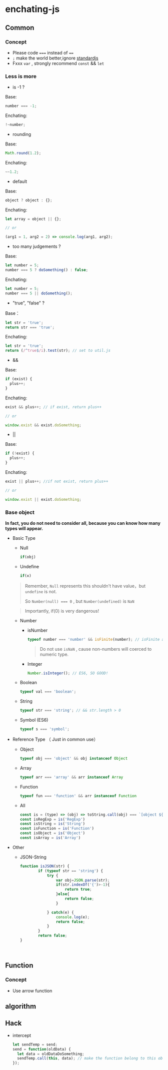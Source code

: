 # enchating-js


## Common

### Concept
* Please code `===` instead of  `==`
* `;` make the world better,ignore [standardjs](https://standardjs.com/)
* Fxxx  `var` , strongly recommend `const` && `let`


### Less is more


* is -1 ?

Base:

```javascript
number === -1;
```

Enchating:
```javascript
!~number;
```

* rounding



Base:

```javascript
Math.round(1.2);
```

Enchating:

```javascript
~~1.2;
```

* default

Base:

```javascript
object ? object : {};
```

Enchating:

```javascript
let array = object || {};

// or

(arg1 = 1, arg2 = 2) => console.log(arg1, arg2);
```

* too many judgements ?

Base:

```javascript
let number = 5;
number === 5 ? doSomething() : false;
```

Enchating:

```javascript
let number = 5;
number === 5 || doSomething();
```

* "true", "false" ?

Base：

```javascript
let str = 'true';
return str === 'true';
```

Enchating:

```Javascript
let str = 'true';
return (/^true$/i).test(str); // set to util.js
```

* &&

Base:

```javascript
if (exist) {
  plus++;
}
```

Enchating:

```javascript
exist && plus++; // if exist, return plus++

// or

window.exist && exist.doSomething;
```

* ||

Base:

```javascript
if (!exist) {
  plus++;
}
```

Enchating:

```javascript
exist || plus++; //if not exist, return plus++

// or

window.exist || exist.doSomething;
```



### Base object

**In fact, you do not need to consider all, because you can know how many types will appear.**

* Basic Type
  * Null

    ```javascript
    if(obj)
    ```

  * Undefine

    ```javascript
    if(x)
    ```

  > Remember, `Null` represents this shouldn't have value，but `undefine` is not. 
  >
  > So `Number(null) === 0` , but `Number(undefined)` is `NaN`

  > Importantly, if(0) is very dangerous!

  * Number

    * isNumber

      ```javascript
      typeof number === 'number' && isFinite(number); // isFinite avoids NaN
      ```
      > Do not use `isNaN` , cause non-numbers will coerced to numeric type.

    * Integer

      ```javascript
      Number.isInteger(); // ES6, SO GOOD!
      ```

  * Boolean

    ```javascript
    typeof val === 'boolean';
    ```

  * String

    ```javascript
    typeof str === 'string'; // && str.length > 0 
    ```

  * Symbol (ES6)

    ```javascript
    typeof s === 'symbol'; 
    ```

* Reference Type （ Just in common use）
  * Object

    ```javascript
    typeof obj === 'object' && obj instanceof Object
    ```

  * Array

    ```javascript
    typeof arr === 'array' && arr instanceof Array
    ```

  * Function

    ```javascript
    typeof fun === 'function' && arr instanceof Function
    ```

  * All

    ```javascript
    const is = (type) => (obj) => toString.call(obj) === `[object ${type}]`
    const isRegExp = is('RegExp')
    const isString = is('String')
    const isFunction = is('Function')
    const isObject = is('Object')
    const isArray = is('Array')
    ```

* Other

  * JSON-String

    ```javascript
    function isJSON(str) {
            if (typeof str == 'string') {
                try {
                    var obj=JSON.parse(str);
                    if(str.indexOf('{')>-1){
                        return true;
                    }else{
                        return false;
                    }

                } catch(e) {
                    console.log(e);
                    return false;
                }
            }
            return false;
    }
    ```

    ​



## Function



### Concept

* Use arrow function



## algorithm







## Hack

* intercept

  ```javascript
  let sendTemp = send;
  send = function(oldData) {
    let data = oldDataDoSomething;
    sendTemp.call(this, data); // make the function belong to this obeject again
  });
  ```

  
